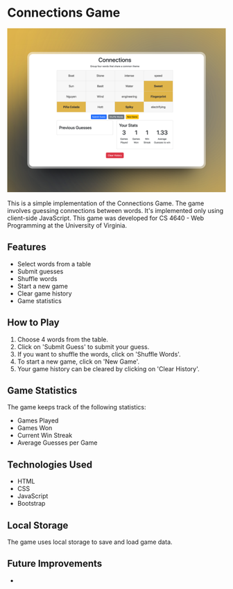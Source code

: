 # Connections Game

<p align="center">
  <img src="img.png" alt="Lights Out Game" width="600">
</p>
This is a simple implementation of the Connections Game. The game involves guessing connections between words. It's implemented only using client-side JavaScript. This game was developed for CS 4640 - Web Programming at the University of Virginia.

## Features

- Select words from a table
- Submit guesses
- Shuffle words
- Start a new game
- Clear game history
- Game statistics

## How to Play

1. Choose 4 words from the table.
2. Click on 'Submit Guess' to submit your guess.
3. If you want to shuffle the words, click on 'Shuffle Words'.
4. To start a new game, click on 'New Game'.
5. Your game history can be cleared by clicking on 'Clear History'.

## Game Statistics

The game keeps track of the following statistics:

- Games Played
- Games Won
- Current Win Streak
- Average Guesses per Game

## Technologies Used

- HTML
- CSS
- JavaScript
- Bootstrap

## Local Storage

The game uses local storage to save and load game data.

## Future Improvements

-
